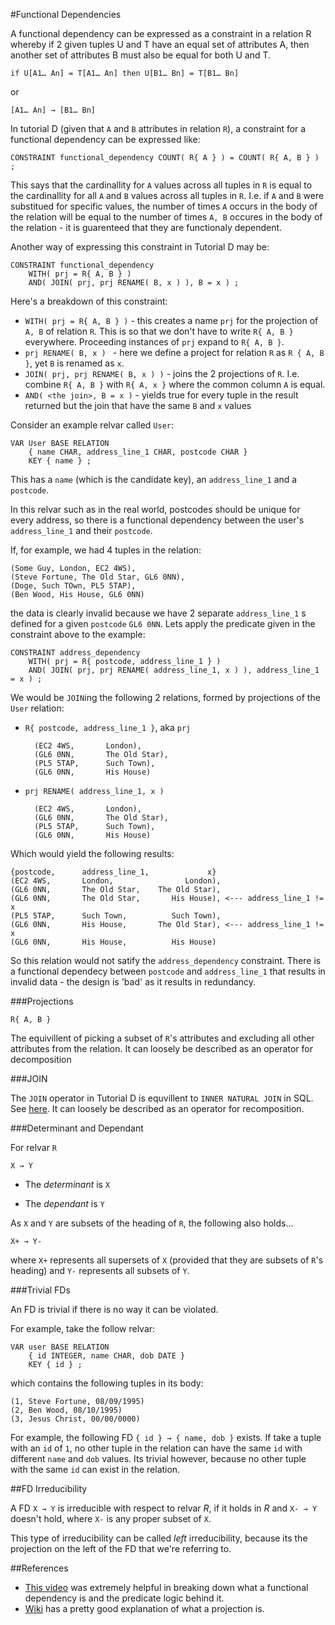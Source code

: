 #Functional Dependencies

A functional dependency can be expressed as a constraint in a relation R whereby if 2 given tuples U and T have an equal set of attributes A, then another set of attributes B must also be equal for both U and T.

	if U[A1… An] = T[A1… An] then U[B1… Bn] = T[B1… Bn]
	
or

	[A1… An] → [B1… Bn]

In tutorial D (given that `A` and `B` attributes in relation `R`), a constraint for a functional dependency can be expressed like:

	CONSTRAINT functional_dependency COUNT( R{ A } ) = COUNT( R{ A, B } ) ;

This says that the cardinallity for `A` values across all tuples in `R` is equal to the cardinallity for all `A` and `B` values across all tuples in `R`. I.e. if `A` and `B` were substitued for specific values, the number of times `A` occurs in the body of the relation will be equal to the number of times `A, B` occures in the body of the relation - it is guarenteed that they are functionaly dependent. 

Another way of expressing this constraint in Tutorial D may be:

	CONSTRAINT functional_dependency
		WITH( prj = R{ A, B } )
		AND( JOIN( prj, prj RENAME( B, x ) ), B = x ) ;


Here's a breakdown of this constraint:

- `WITH( prj = R{ A, B } )` - this creates a name `prj` for the projection of `A, B` of relation `R`. This is so that we don't have to write `R{ A, B }` everywhere. Proceeding instances of `prj` expand to `R{ A, B }`.
- `prj RENAME( B, x ) ` - here we define a project for relation `R` as `R { A, B }`, yet `B` is renamed as `x`. 
- `JOIN( prj, prj RENAME( B, x ) )` - joins the 2 projections of `R`. I.e. combine `R{ A, B }` with `R{ A, x }` where the common column `A` is equal.
- `AND( <the join>, B = x )` - yields true for every tuple in the result returned but the join that have the same `B` and `x` values

Consider an example relvar called `User`:

	VAR User BASE RELATION
		{ name CHAR, address_line_1 CHAR, postcode CHAR }
		KEY { name } ;

This has a `name` (which is the candidate key), an `address_line_1` and a `postcode`. 

In this relvar such as in the real world, postcodes should be unique for every address, so there is a functional dependency between the user's `address_line_1` and their `postcode`. 

If, for example, we had 4 tuples in the relation: 

	(Some Guy, London, EC2 4WS), 
	(Steve Fortune, The Old Star, GL6 0NN), 
	(Doge, Such TOwn, PL5 5TAP), 
	(Ben Wood, His House, GL6 0NN) 
	
the data is clearly invalid because we have 2 separate `address_line_1` s defined for a given `postcode` `GL6 0NN`. Lets apply the predicate given in the constraint above to the example:

	CONSTRAINT address_dependency
		WITH( prj = R{ postcode, address_line_1 } )
		AND( JOIN( prj, prj RENAME( address_line_1, x ) ), address_line_1 = x ) ;

We would be `JOIN`ing the following 2 relations, formed by projections of the `User` relation:

- `R{ postcode, address_line_1 }`, aka `prj`

		(EC2 4WS, 		London), 
		(GL6 0NN,		The Old Star), 
		(PL5 5TAP,		Such Town), 
		(GL6 0NN, 		His House) 

- `prj RENAME( address_line_1, x )`

		(EC2 4WS, 		London), 
		(GL6 0NN, 		The Old Star), 
		(PL5 5TAP, 		Such Town), 
		(GL6 0NN,		His House) 


Which would yield the following results:

	{postcode, 		address_line_1, 			x}
	(EC2 4WS, 		London,				   London),
	(GL6 0NN, 		The Old Star,	 The Old Star),
	(GL6 0NN, 		The Old Star,	 	His House), <--- address_line_1 != x
	(PL5 5TAP, 		Such Town,			Such Town),
	(GL6 0NN,		His House,		 The Old Star), <--- address_line_1 != x
	(GL6 0NN,		His House,		 	His House)

So this relation would not satify the `address_dependency` constraint. There is a functional dependecy between `postcode` and `address_line_1` that results in invalid data - the design is 'bad' as it results in redundancy.

###Projections

	R{ A, B } 

The equivillent of picking a subset of `R`'s attributes and excluding all other attributes from the relation. It can loosely be described as an operator for decomposition

###JOIN

The `JOIN` operator in Tutorial D is equvillent to `INNER NATURAL JOIN` in SQL. See [here](http://www.dcs.warwick.ac.uk/~hugh/CS252/CS252-TD-to-SQL.pdf). It can loosely be described as an operator for recomposition.


###Determinant and Dependant

For relvar `R`

	X → Y


- The _determinant_ is `X`

- The _dependant_ is `Y`


As `X` and `Y` are subsets of the heading of `R`, the following also holds...

	X+ → Y-

where `X+` represents all supersets of `X` (provided that they are subsets of `R`'s heading) and `Y-` represents all subsets of `Y`.

###Trivial FDs

An FD is trivial if there is no way it can be violated.

For example, take the follow relvar:

	VAR user BASE RELATION
		{ id INTEGER, name CHAR, dob DATE }
		KEY { id } ;

which contains the following tuples in its body:

	(1, Steve Fortune, 08/09/1995)
	(2, Ben Wood, 08/10/1995)
	(3, Jesus Christ, 00/00/0000)

For example, the following FD `{ id } → { name, dob }` exists. If take a tuple with an `id` of `1`, no other tuple in the relation can have the same `id` with different `name` and `dob` values. Its trivial however, because no other tuple with the same `id` can exist in the relation.


##FD Irreducibility

A FD `X → Y` is irreducible with respect to relvar _R_, if it holds in _R_ and `X- → Y` doesn't hold, where `X-` is any proper subset of `X`.

This type of irreducibility can be called _left_ irreducibility, because its the projection on the left of the FD that we're referring to.

##References

- [This video](https://www.youtube.com/watch?v=jwNv1-b0tJs) was extremely helpful in breaking down what a functional dependency is and the predicate logic behind it.
- [Wiki](http://en.wikipedia.org/wiki/Projection_(relational_algebra)) has a pretty good explanation of what a projection is.

